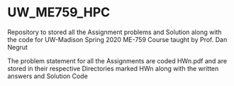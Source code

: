 # UW_ME759_HPC
Repository to stored all the Assignment problems and Solution along with the code for UW-Madison Spring 2020 ME-759 Course taught by Prof. Dan Negrut

The problem statement for all the Assignments are coded HWn.pdf and are stored in their respective Directories marked HWn along with the written answers and Solution Code
